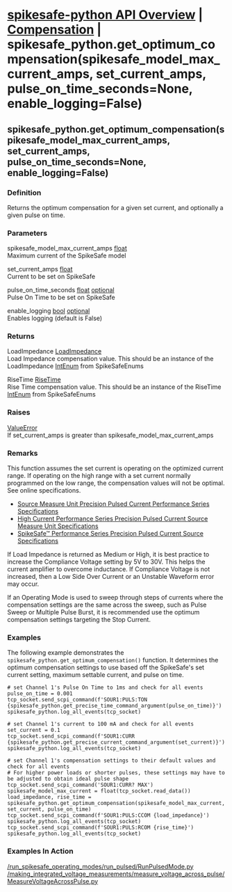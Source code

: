 # [spikesafe-python API Overview](/spikesafe_python_lib_docs/README.md) | [Compensation](/spikesafe_python_lib_docs/Compensation/README.md) | spikesafe_python.get_optimum_compensation(spikesafe_model_max_current_amps, set_current_amps, pulse_on_time_seconds=None, enable_logging=False)

## spikesafe_python.get_optimum_compensation(spikesafe_model_max_current_amps, set_current_amps, pulse_on_time_seconds=None, enable_logging=False)

### Definition
Returns the optimum compensation for a given set current, and optionally a given pulse on time.

### Parameters
spikesafe_model_max_current_amps [float](https://docs.python.org/3/library/functions.html#float)  
Maximum current of the SpikeSafe model

set_current_amps [float](https://docs.python.org/3/library/functions.html#float)  
Current to be set on SpikeSafe

pulse_on_time_seconds [float](https://docs.python.org/3/library/functions.html#float) [optional](https://docs.python.org/3/library/typing.html#typing.Optional)  
Pulse On Time to be set on SpikeSafe

enable_logging [bool](https://docs.python.org/3/library/stdtypes.html#boolean-values) [optional](https://docs.python.org/3/library/typing.html#typing.Optional)  
Enables logging (default is False)

### Returns
LoadImpedance [LoadImpedance](/spikesafe_python_lib_docs/SpikeSafeEnums/LoadImpedance/README.md)  
Load Impedance compensation value. This should be an instance of the LoadImpedance [IntEnum](https://docs.python.org/3/library/enum.html#enum.IntEnum) from SpikeSafeEnums
    
RiseTime [RiseTime](/spikesafe_python_lib_docs/SpikeSafeEnums/RiseTime/README.md)  
Rise Time compensation value. This should be an instance of the RiseTime [IntEnum](https://docs.python.org/3/library/enum.html#enum.IntEnum) from SpikeSafeEnums

### Raises
[ValueError](https://docs.python.org/3/library/exceptions.html#ValueError)  
If set_current_amps is greater than spikesafe_model_max_current_amps

### Remarks
This function assumes the set current is operating on the optimized current range. If operating on the high range with a set current normally programmed on the low range, the compensation values will not be optimal. See online specifications.
- [Source Measure Unit Precision Pulsed Current Performance Series Specifications](https://www.vektrex.com/downloads/vektrex-spikesafe-smu-specifications.pdf)
- [High Current Performance Series Precision Pulsed Current Source Measure Unit Specifications](https://www.vektrex.com/downloads/High-Current-SpikeSafe-Performance-Series-Precision-Pulsed-Source-Measure-Unit-Specifications.pdf)
- [SpikeSafe™ Performance Series Precision Pulsed Current Source Specifications](https://www.vektrex.com/downloads/vektrex-spikesafe-performance-series-precision-pulsed-current-source-specifications.pdf)

If Load Impedance is returned as Medium or High, it is best practice to increase the Compliance Voltage setting by 5V to 30V. This helps the current amplifier to overcome inductance. If Compliance Voltage is not increased, then a Low Side Over Current or an Unstable Waveform error may occur.

If an Operating Mode is used to sweep through steps of currents where the compensation settings are the same across the sweep, such as Pulse Sweep or Multiple Pulse Burst, it is recommended use the optimum compensation settings targeting the Stop Current.

### Examples
The following example demonstrates the `spikesafe_python.get_optimum_compensation()` function. It determines the optimum compensation settings to use based off the SpikeSafe's set current setting, maximum settable current, and pulse on time.
```
# set Channel 1's Pulse On Time to 1ms and check for all events
pulse_on_time = 0.001
tcp_socket.send_scpi_command(f'SOUR1:PULS:TON {spikesafe_python.get_precise_time_command_argument(pulse_on_time)}')
spikesafe_python.log_all_events(tcp_socket) 

# set Channel 1's current to 100 mA and check for all events
set_current = 0.1
tcp_socket.send_scpi_command(f'SOUR1:CURR {spikesafe_python.get_precise_current_command_argument(set_current)}')   
spikesafe_python.log_all_events(tcp_socket)  

# set Channel 1's compensation settings to their default values and check for all events
# For higher power loads or shorter pulses, these settings may have to be adjusted to obtain ideal pulse shape
tcp_socket.send_scpi_command('SOUR1:CURR? MAX')
spikesafe_model_max_current = float(tcp_socket.read_data())
load_impedance, rise_time = spikesafe_python.get_optimum_compensation(spikesafe_model_max_current, set_current, pulse_on_time)
tcp_socket.send_scpi_command(f'SOUR1:PULS:CCOM {load_impedance}')
spikesafe_python.log_all_events(tcp_socket) 
tcp_socket.send_scpi_command(f'SOUR1:PULS:RCOM {rise_time}')
spikesafe_python.log_all_events(tcp_socket) 
```

### Examples In Action
[/run_spikesafe_operating_modes/run_pulsed/RunPulsedMode.py](/run_spikesafe_operating_modes/run_pulsed/RunPulsedMode.py)  
[/making_integrated_voltage_measurements/measure_voltage_across_pulse/MeasureVoltageAcrossPulse.py](/making_integrated_voltage_measurements/measure_voltage_across_pulse/MeasureVoltageAcrossPulse.py)